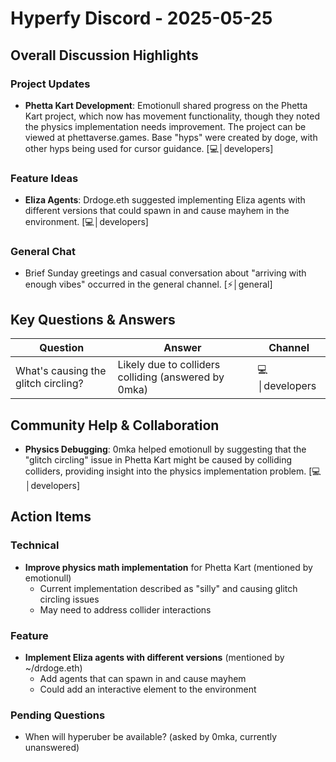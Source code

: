 # Hyperfy Discord - 2025-05-25

## Overall Discussion Highlights

### Project Updates
- **Phetta Kart Development**: Emotionull shared progress on the Phetta Kart project, which now has movement functionality, though they noted the physics implementation needs improvement. The project can be viewed at phettaverse.games. Base "hyps" were created by doge, with other hyps being used for cursor guidance. [💻│developers]

### Feature Ideas
- **Eliza Agents**: Drdoge.eth suggested implementing Eliza agents with different versions that could spawn in and cause mayhem in the environment. [💻│developers]

### General Chat
- Brief Sunday greetings and casual conversation about "arriving with enough vibes" occurred in the general channel. [⚡│general]

## Key Questions & Answers

| Question | Answer | Channel |
|----------|--------|---------|
| What's causing the glitch circling? | Likely due to colliders colliding (answered by 0mka) | 💻│developers |

## Community Help & Collaboration

- **Physics Debugging**: 0mka helped emotionull by suggesting that the "glitch circling" issue in Phetta Kart might be caused by colliding colliders, providing insight into the physics implementation problem. [💻│developers]

## Action Items

### Technical
- **Improve physics math implementation** for Phetta Kart (mentioned by emotionull)
  - Current implementation described as "silly" and causing glitch circling issues
  - May need to address collider interactions

### Feature
- **Implement Eliza agents with different versions** (mentioned by ~/drdoge.eth)
  - Add agents that can spawn in and cause mayhem
  - Could add an interactive element to the environment

### Pending Questions
- When will hyperuber be available? (asked by 0mka, currently unanswered)